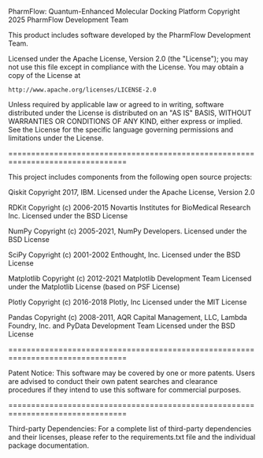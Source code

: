 PharmFlow: Quantum-Enhanced Molecular Docking Platform
Copyright 2025 PharmFlow Development Team

This product includes software developed by the PharmFlow Development Team.

Licensed under the Apache License, Version 2.0 (the "License");
you may not use this file except in compliance with the License.
You may obtain a copy of the License at

    http://www.apache.org/licenses/LICENSE-2.0

Unless required by applicable law or agreed to in writing, software
distributed under the License is distributed on an "AS IS" BASIS,
WITHOUT WARRANTIES OR CONDITIONS OF ANY KIND, either express or implied.
See the License for the specific language governing permissions and
limitations under the License.

================================================================================

This project includes components from the following open source projects:

Qiskit
Copyright 2017, IBM.
Licensed under the Apache License, Version 2.0

RDKit
Copyright (c) 2006-2015 Novartis Institutes for BioMedical Research Inc.
Licensed under the BSD License

NumPy
Copyright (c) 2005-2021, NumPy Developers.
Licensed under the BSD License

SciPy
Copyright (c) 2001-2002 Enthought, Inc.
Licensed under the BSD License

Matplotlib
Copyright (c) 2012-2021 Matplotlib Development Team
Licensed under the Matplotlib License (based on PSF License)

Plotly
Copyright (c) 2016-2018 Plotly, Inc
Licensed under the MIT License

Pandas
Copyright (c) 2008-2011, AQR Capital Management, LLC, Lambda Foundry, Inc. and PyData Development Team
Licensed under the BSD License

================================================================================

Patent Notice:
This software may be covered by one or more patents. Users are advised to 
conduct their own patent searches and clearance procedures if they intend to 
use this software for commercial purposes.

================================================================================

Third-party Dependencies:
For a complete list of third-party dependencies and their licenses, please
refer to the requirements.txt file and the individual package documentation.
